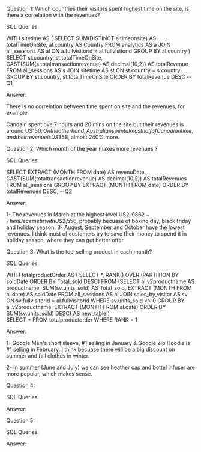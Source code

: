 Question 1: Which countries their visitors spent highest time on the site, is there a correlation with the revenues?

SQL Queries:

WITH sitetime AS ( 
SELECT SUM(DISTINCT a.timeonsite) AS totalTimeOnSite, al.country AS Country
FROM analytics AS a
JOIN all_sessions AS al
ON a.fullvisitorid = al.fullvisitorid
GROUP BY al.country
)
SELECT st.country, st.totalTimeOnSite,
	   CAST(SUM(s.totaltransactionrevenue) AS decimal(10,2)) AS totalRevenue 
	   FROM all_sessions AS s
	   JOIN sitetime AS st
	   ON st.country = s.country
       GROUP BY st.country, st.totalTimeOnSite
       ORDER BY totalRevenue DESC -- Q1
	   
	   

Answer: 

There is no correlation between time spent on site and the revenues, for example

Candain spent ove 7 hours and 20 mins on the site but their revenues is around US$150,
On the other hand, Australian spent almost half of Canadian time, and their revenue is US$358, almost 240% more. 


Question 2: Which month of the year makes more revenues ?

SQL Queries:

SELECT EXTRACT (MONTH FROM date) AS revenuDate, CAST(SUM(totaltransactionrevenue) AS decimal(10,2)) AS totalRevenues
FROM all_sessions
GROUP BY EXTRACT (MONTH FROM date)
ORDER BY totalRevenues DESC; --Q2

Answer:

1- The revenues in March at the highest level US$2,986
2- Then Decemebr with US$2,556, probably becuase of boxing day, black friday and holiday season.
3- August, September and October have the lowest revenues. 
   I think most of customers try to save their money to spend it in holiday season, where they can get better offer

   

Question 3: What is the top-selling product in each month?

SQL Queries:

WITH totalproductOrder AS (
SELECT *,
RANK() OVER (PARTITION BY soldDate ORDER BY Total_sold DESC)
FROM
(SELECT al.v2productname AS productname, SUM(sv.units_sold) AS Total_sold, EXTRACT (MONTH FROM al.date) AS soldDate
	FROM all_sessions AS al
	JOIN sales_by_visitor AS sv
	ON sv.fullvisitorid = al.fullvisitorid
	WHERE sv.units_sold <> 0
	GROUP BY al.v2productname, EXTRACT (MONTH FROM al.date)
	ORDER BY SUM(sv.units_sold) DESC) AS new_table
)	
SELECT *
FROM totalproductorder
WHERE RANK = 1

Answer: 

1- Google Men's short sleeve, #1 selling in January & Google Zip Hoodie is #1 selling in February.
I think becuase there will be a big discount on summer and fall clothes in winter.

2- In summer (June and July) we can see heather cap and bottel infuser are more popular, which makes sense.


Question 4: 

SQL Queries:

Answer:



Question 5: 

SQL Queries:

Answer:
